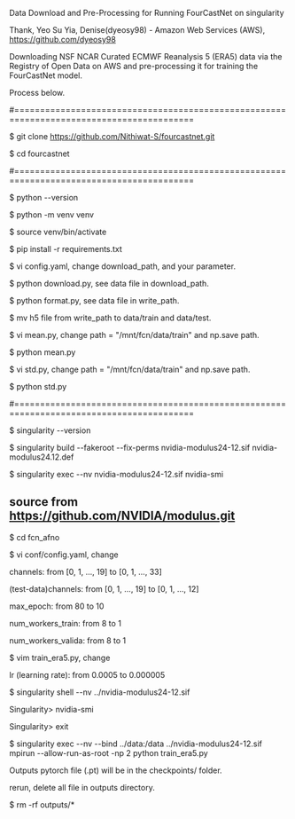 Data Download and Pre-Processing for Running FourCastNet on singularity

Thank, Yeo Su Yia, Denise(dyeosy98) - Amazon Web Services (AWS), https://github.com/dyeosy98

Downloading NSF NCAR Curated ECMWF Reanalysis 5 (ERA5) data via the Registry of Open Data on AWS and pre-processing it for training the FourCastNet model.


Process below.

#=========================================================================================

$ git clone https://github.com/Nithiwat-S/fourcastnet.git

$ cd fourcastnet

#=========================================================================================

$ python --version

$ python -m venv venv

$ source venv/bin/activate

$ pip install -r requirements.txt

$ vi config.yaml, change download_path, and your parameter.

$ python download.py, see data file in download_path.

$ python format.py, see data file in write_path.

$ mv h5 file from write_path to data/train and data/test.

$ vi mean.py, change path = "/mnt/fcn/data/train" and np.save path.

$ python mean.py

$ vi std.py, change path = "/mnt/fcn/data/train" and np.save path.

$ python std.py

#=========================================================================================

$ singularity --version

$ singularity build --fakeroot --fix-perms nvidia-modulus24-12.sif nvidia-modulus24.12.def

$ singularity exec --nv nvidia-modulus24-12.sif nvidia-smi

## source from https://github.com/NVIDIA/modulus.git

$ cd fcn_afno

$ vi conf/config.yaml, change

channels: from [0, 1, …, 19] to [0, 1, …, 33]

(test-data)channels: from [0, 1, …, 19] to [0, 1, …, 12]

max_epoch: from 80 to 10

num_workers_train: from 8 to 1

num_workers_valida: from 8 to 1


$ vim train_era5.py, change

lr (learning rate): from 0.0005 to 0.000005


$ singularity shell --nv ../nvidia-modulus24-12.sif

Singularity> nvidia-smi

Singularity> exit


$ singularity exec --nv --bind ../data:/data ../nvidia-modulus24-12.sif mpirun --allow-run-as-root -np 2 python train_era5.py


Outputs pytorch file (.pt) will be in the checkpoints/ folder.

rerun, delete all file in outputs directory.

$ rm -rf outputs/*